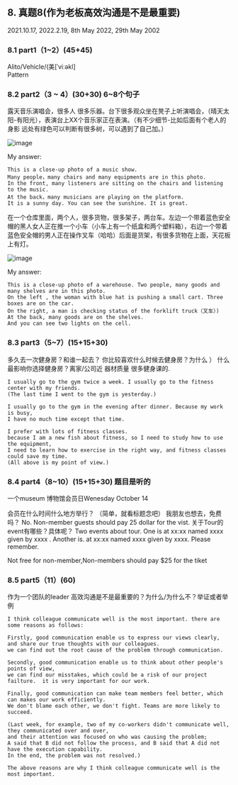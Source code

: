 
## 8.	真题8(作为老板高效沟通是不是最重要)
2021.10.17, 2022.2.19, 8th May 2022, 29th May 2002
### 8.1	part1（1~2）(45+45)
Alito/Vehicle/(美[ˈviːəkl]  
Pattern
### 8.2	part2（3 ~ 4）(30+30) 6~8个句子
 
露天音乐演唱会，很多人  很多乐器。台下很多观众坐在凳子上听演唱会，（晴天太阳-有阳光），表演台上XX个音乐家正在表演。（有不少细节-比如后面有个老人的身影 远处有绿色可以判断有很多树，可以遇到了自己加。）

![image](https://user-images.githubusercontent.com/2299635/171656077-c77dd060-ade0-4334-80e5-2276ab1031f2.png)

My answer:

```
This is a close-up photo of a music show. 
Many people，many chairs and many equipments are in this photo. 
In the front, many listeners are sitting on the chairs and listening to the music. 
At the back，many musicians are playing on the platform. 
It is a sunny day. You can see the sunshine. It is great.
```

在一个仓库里面，两个人，很多货物，很多架子，两台车。左边一个带着蓝色安全帽的黑人女人正在推一个小车（小车上有一个纸盒和两个塑料箱），右边一个带着蓝色安全帽的男人正在操作叉车（哈哈）后面是货架，有很多货物在上面，天花板上有灯。

![image](https://user-images.githubusercontent.com/2299635/171656097-704a6998-3590-4ac2-bc40-b7b4741001ab.png)

My answer:

```
This is a close-up photo of a warehouse. Two people, many goods and many shelves are in this photo. 
On the left , the woman with blue hat is pushing a small cart. Three boxes are on the car. 
On the right, a man is checking status of the forklift truck（叉车）)
At the back, many goods are on the shelves. 
And you can see two lights on the cell.
```

### 8.3	part3（5~7）(15+15+30)
多久去一次健身房？和谁一起去？
你比较喜欢什么时候去健身房？为什么 ）
什么最影响你选择健身房？离家/公司近 器材质量  很多健身课的.

```
I usually go to the gym twice a week. I usually go to the fitness center with my friends.  
(The last time I went to the gym is yesterday.)

I usually go to the gym in the evening after dinner. Because my work is busy, 
I have no much time except that time. 

I prefer with lots of fitness classes.
because I am a new fish about fitness, so I need to study how to use the equipment, 
I need to learn how to exercise in the right way, and fitness classes could save my time.
(All above is my point of view.)
```

### 8.4	part4（8~10）(15+15+30) 题目是听的
一个museum 博物馆会员日Wenesday October 14

会员在什么时间什么地方举行？
（简单，就看标题念吧）
我朋友也想去，免费吗？
No. Non-member guests should pay 25 dollar for the vist.
关于Tour的event有哪些？具体呢？
Two events about tour. 
One is at xx:xx named xxxx  given by xxxx . 
Another is. at xx:xx named xxxx  given by xxxx. 
Please remember.

Not free for non-member,Non-members should pay $25 for the tiket
### 8.5	part5（11）(60)
作为一个团队的leader 高效沟通是不是最重要的？为什么/为什么不？举证或者举例

```
I think colleague communicate well is the most important. there are some reasons as follows:

Firstly, good communication enable us to express our views clearly, and share our true thoughts with our colleagues. 
we can find out the root cause of the problem through communication.

Secondly, good communication enable us to think about other people's points of view, 
we can find our misstakes, which could be a risk of our project failture.  it is very important for our work. 

Finally, good communication can make team members feel better, which can makes our work efficiently.
We don't blame each other, we don't fight. Teams are more likely to succeed.

(Last week, for example, two of my co-workers didn't communicate well, they communicated over and over, 
and their attention was focused on who was causing the problem;
A said that B did not follow the process, and B said that A did not have the execution capability.
In the end, the problem was not resolved.)

The above reasons are why I think colleague communicate well is the most important.
```

